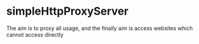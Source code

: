 # simpleHttpProxyServer
The aim is to proxy all usage, and the finally aim is access websites which cannot access directly
